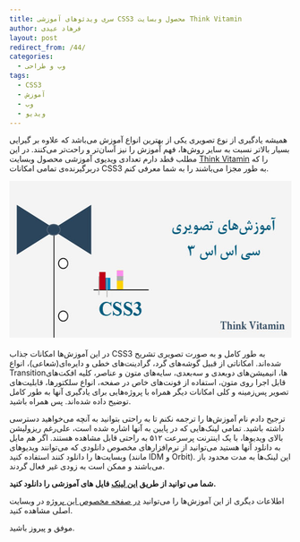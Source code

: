 ```yaml
---
title: سری ویدئوهای آموزشی CSS3 محصول وبسایت Think Vitamin
author: فرهاد عیدی
layout: post
redirect_from: /44/
categories:
  - وب و طراحی
tags:
  - CSS3
  - آموزش
  - وب
  - ویدیو
---
```

همیشه یادگیری از نوع تصویری یکی از بهترین انواع آموزش می‌باشد که علاوه بر گیرایی بسیار بالاتر نسبت به سایر روش‌ها، فهم آموزش را نیز آسان‌تر و راحت‌تر می‌کنند. در این مطلب قطد دارم تعدادی ویدیوی آموزشی محصول وبسایت [Think Vitamin][1] را که دربرگیرنده‌ی تمامی امکانات CSS3 به طور مجزا می‌باشند را به شما معرفی کنم.

<div>
  <img class="mt-image-center" style="text-align: center; display: block; margin: 0pt auto 20px;" alt="css3-video-tutorials" src="/asset/legacy/css3-video-tutorials.jpg" width="550" height="280" /></p> 
  
  <div>
    در این آموزش‌ها امکانات جذاب CSS3 به طور کامل و به صورت تصویری تشریح شده‌اند. امکاناتی از قبیل گوشه‌های گرد، گرادینت‌های خطی و دایره‌ای(شعاعی)، انواع Transitionها، انیمیشن‌های دوبعدی و سه‌بعدی، سایه‌های متون و عناصر، کلیه افکت‌های قابل اجرا روی متون، استفاده از فونت‌های خاص در صفحه، انواع سلکتورها، قابلیت‌های تصویر پس‌زمینه و کلی امکانات دیگر همراه با پروژه‌هایی برای یادگیری آنها به طور کامل توضیح داده شده‌اند. پس همراه باشید.
  </div>
  
  <div>
  </div>
</div>

<!-- more -->

  
ترجیح دادم نام آموزش‌ها را ترجمه نکنم تا به راحتی بتوانید به آنچه می‌خواهید دسترسی داشته باشید. تمامی لینک‌هایی که در پایین به آنها اشاره شده است، علی‌رغم ریزولیشن بالای ویدیوها، با یک اینترنت پرسرعت ۵۱۲ به راحتی قابل مشاهده هستند. اگر هم مایل به دانلود آنها هستید می‌توانید از نرم‌افزارهای مخصوص دانلودی که می‌توانند ویدیوهای وبسایت‌ها را دانلود کنند استفاده کنید (مانند IDM و Orbit). این لینک‌ها به مدت محدود باز می‌باشند و ممکن است به زودی غیر فعال گردند.

**شما می توانید از طریق [این لینک][2] فایل های آموزشی را دانلود کنید.**

اطلاعات دیگری از این آموزش‌ها را می‌توانید [در صفحه مخصوص این پروژه][3] در وبسایت اصلی مشاهده کنید.

<div>
  موفق و پیروز باشید.
</div>

 [1]: http://thinkvitamin.com/
 [2]: http://downea.com/video-training/thinkvitamin-html5-css3-2.html
 [3]: http://thinkvitamin.com/code/css3/free-css3-video-course-24-hours-only/